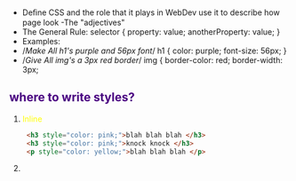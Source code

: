 *  Deﬁne CSS and the role that it plays in WebDev
 use it to describe how page look -The "adjectives"
*  The General Rule:
 selector {  property: value;  anotherProperty: value; } 
* Examples:  
*  /*Make All h1's purple and 56px font*/ 
  h1 {  color: purple;  font-size: 56px; } 
 * /*Give All img's a 3px red border*/ img {  border-color: red;  border-width: 3px; 
 
 ## where to write styles? 
  1.  Inline
       ```html
		<h3 style="color: pink;">blah blah blah </h3>
		<h3 style="color: pink;">knock knock </h3>
		<p style="color: yellow;">blah blah blah </p>
        ```

 2.  __<style>__ Tag: need to be placed inside <head> tag
		
```html
<html>
<head>
	<title>About Rusty</title>
	<style type="text/css">
		li {
		color: red;
		}
	</style>	
</head>
// selector basic structure
selector{
property:value;
}
```
			
 * we want our css to be self contained in its own file. Htlm is structure and css is style
 
 ```html
	 <head>
		<title>About Zunayeed</title>
		<style type="text/css">
			h1{
				color: red;
			}
			li{
				color: orange;
			}
		</style>
	</head>
```
*  writing css on a separate .css file,  and connecting it with a <link> tag inside <head> tag . For example for app.css file, 
 link tag inside <head> tag should be:
	
 ```css
 <link rel="stylesheet" type="text/css" href="app.css">
 
 inside app.css file : 
 
 h1{
	color:red;
}
li{
	color:darkOrchid;
}
h4 {
	color:purple;
}
```

# Color

Color in CSS
Hexadecimal
####  # + String of 6 hexadecimal numbers(from 0-F)
h1 {color: #000000;}
h2 {color: #4B0082;}
h3 {color: #FF1493;}
# + String of 6 hexadecimal numbers(from 0-F)
#### Color in CSS: RGBA
3 channels: Red, Green, and Blue.  Each ranges from 0 - 255
```css
h1 {color: rgb(0,255,0);}
h2 { color: rgb(100, 0, 100);}
h3 {color: rgb(11, 99, 150);}
```
#### Color in CSS RGBA
> Just like RGB, but with an alpha(transparency) channel.  Ranges from 0.0 - 1.0
```css
h1 {color: rgba(11, 99, 150, 1);}
h2 {color: rgba(11, 99, 150, .6);}
h3 {color: rgba(11, 99, 150, .2);}
```
## mix of color syntax combiration:
```css
h1{color:#FF001A;}
li{color:rgb(0,255,0);}
h4 {color:rgba(0,255,200,.5);}
```
####  Color and Background
## Use 'color' attribute to set text color and 'background' attribute for background color
```css
body {background: #95a5a6;}
div{background: #3498db;}
p {color: #ecf0f1;}
```
* Background Image
The background property can also set a background image
body {
background:url(<url of the image>);
background-repeat: no-repeat;// if you do not wanna repeat image
           // but it might not srteach out to cover the full image
background-size:cover// it will ensure taking up entire body
 
 }
*  border color in css has 3 different parts: 
     -  width, 
     -  style,
     -  color
     Example: 
 h1{
	color:#FF001A;
	border-color: purple;
	border-width: 5px ; 
	border-style: solid;
}
* shortcut syntax of border:  **border: width style color;**
   -  example:
   ```css
       border: 5px solid purple;
       border: 2px dashed purple;
  ```
   ...................---------------------------------------
   
   
### Aboutme.htlm: 

```html
   <!DOCTYPE html>
<html>
<head>
	<title>About Zunayeed</title>
	<link rel="stylesheet" type="text/css" href="app.css">
</head>
<body>
	<h1>Zunayeed Kamal</h1
	<h4>My Hobbies </h4>
	<ul>
		<li >Learning CSS</li>
		<li>Learning Java Core</li>
		<li >Learing Springboot</li>
		<li>Learing Advanced JDBC part 2</li>
	</ul>
</body>
</html>
```

--------------------------------------------------------------------
in app.css 
```css

h1{
	color:#FF001A;
	/*border-color: purple;
	border-width: 5px ; 
	border-style: solid;*/
	/*border: 5px solid purple;*/ 
	border: 2px dashed purple;  
}
li{
	color:rgb(0,255,0);
}
h4 {
	color:rgba(0,255,200,.5);
	background: rgb(255,120,80);
}
body {
  background: pink; 
    /* background:url(https://thenypost.files.wordpress.com/2020/04/moana-the-rock-01.jpg?quality=90&strip=all&w=606);
    background-repeat: no-repeat;
    background-size: cover;
    */
}
```   
   
----------------------------------------------------------------------   

# 3 CSS Selectors: element, id, class 

 1. Element Selector: 
Select all instances of a given element. An HTML element usually consists of a start tag and an end tag, with the content inserted in between:
<tagname>Content goes here...</tagname>

The HTML element is everything from the start tag to the end tag:
Ex. <p>My first paragraph.</p>

Here we have 2 divs and both divs have 2 paragragp,we slelect both divs to be purple and we get 2 purple divs. 
<div>
  <p>You say yes</p>
  <p>I say no</p>
</div>

<div>
  <p>You say goodbye</p>
  <p>I say hello </p>
</div>

div{
  background: purple;
}
p {
  color: yellow;
}
 -------------------------------------
 #  ID Selector:
Selects an element with a given ID.  Only one per page!We can have multiple id in a page, as long as they appear only once.
<li id = special><input type="checkbox" name=""> Study CSS</li>
#special{color: yellow;}

#  Class Selector 
Select all elements with a given class. If we want to select half of the li in one way, and other half of the li in different ways, we go for class selector. It is just like an id and we can apply it to any number of times.

----------------------------------------------------------------
<ul>
		<li class = "completed">
			<input type="checkbox" name=""> Buy Groceries
		</li>
		<li class = "completed">
			<input type="checkbox" name=""> Watch Movies
		</li>
		<li id = special>
			<input type="checkbox" name=""> Study CSS
		</li>
	</ul>
	--------------------------------------
.completed{
	text-decoration: line-through;
}
------------------------------------------------------



-  The text-decoration property specifies the decoration added to text.It can be: 
*  text-decoration: overline;
*  text-decoration: line-through;
*  text-decoration: underline;
*  text-decoration: underline overline;

----------------------------------------------------------
	you can add  "checked" to checkbox in order to make the box checked while loading the page.  
	<input type="checkbox" checked>
-----------------------------------------------------------------
#### Selectors in CSS 
*  /* elements*/  `li{}`
*  /* class*/    `.hello{}`
*  /* id */       `#name{}`
   *selector applies to whole page 
*  /* star*/   
``` css 
*{
border: 1px solid lightgrey;
} 
```
##  **Descendended selector(nested selector):** 
   -  It takes two or more elememt tag name and you select them together. 
   -  For instance, if we want to select all  `<a>`  tag inside ` <li> ` tag: 
```css  
li a{ 
color: red;
}  
```  

```html
<ul>
<li>One</li>
<li>Two!</li>
<li>Three</li>
</ul>
```

  Above  code will select all `<a>` inside `<li>`
    -  `li .hello {}` will select all hello inside `<li>`
	
*   Adjacent selector 
  The adjacent sibling combinator (+) separates two selectors and matches the second element only if it immediately follows the first element, and both are children of the same parent element.
  /* Paragraphs that come immediately after any image */
img + p {
  font-weight: bold;
}
Syntax
former_element + target_element { style properties }
CSS Example
li:first-of-type + li {
  color: red;
}
HTML
<ul>
  <li>One</li>
  <li>Two!</li>   /*red*/ 
  <li>Three</li>
</ul>


The CSS attribute selector matches elements based on the presence or value of a given attribute.
/* <a> elements with an href matching "https://www.goole.com" */
a[href="https://www.google.com"] {
  color: green;
}
 another example: 
	input[type="checkbox"]{
	background:blue;
	}

-------------------------------------------------------------

CSS :nth-of-type() Selector: 
1.	ul:nth-of-type(3){
	background: purple;
	}
2.   Specify a background color for every <p> element that is the second p element of its parent:
	p:nth-of-type(2) {
	  background: red;
	}
  for selection of even number: 
	p:nth-of-type(2) {
	  background: red;
	}

Specificity is the means by which browsers decide which CSS property values are the most relevant to an element and, therefore, will be applied. Specificity is based on the matching rules which are composed of different sorts of CSS selectors.
